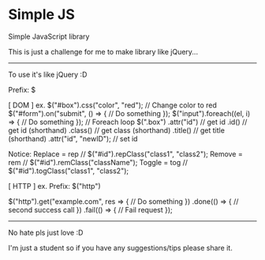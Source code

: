 # Simple JS
Simple JavaScript library

This is just a challenge for me to make library like jQuery...

-----
To use it's like jQuery :D

Prefix: $

[ DOM ] ex.
$("#box").css("color", "red"); // Change color to red
$("#form").on("submit", () => {
  // Do something
});
$("input").foreach((el, i) => {
  // Do something
}); // Foreach loop
$(".box")
.attr("id") // get id
.id() // get id (shorthand)
.class() // get class (shorthand)
.title() // get title (shorthand)
.attr("id", "newID"); // set id

Notice:
Replace = rep // $("#id").repClass("class1", "class2");
Remove = rem // $("#id").remClass("className");
Toggle = tog // $("#id").togClass("class1", "class2");

[ HTTP ] ex.
Prefix: $("http")

$("http").get("example.com", res => {
  // Do something
})
.done(() => {
  // second success call
})
.fail(() => {
  // Fail request
});


------
No hate pls just love :D

I'm just a student so if you have any suggestions/tips please share it.
